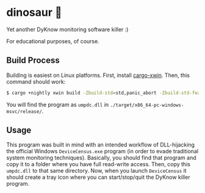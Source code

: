 # dinosaur 🦖
Yet another DyKnow monitoring software killer :)

For educational purposes, of course.

## Build Process
Building is easiest on Linux platforms. First, install [cargo-xwin](https://github.com/rust-cross/cargo-xwin.git). Then, this command should work:
```sh
$ cargo +nightly xwin build -Zbuild-std=std,panic_abort -Zbuild-std-features=panic_immediate_abort --target=x86_64-pc-windows-msvc --release
```

You will find the program as `umpdc.dll` in `./target/x86_64-pc-windows-msvc/release/`.

## Usage
This program was built in mind with an intended workflow of DLL-hijacking the official Windows `DeviceCensus.exe` program (in order to evade traditional system monitoring techniques). Basically, you should find that program and copy it to a folder where you have full read-write access. Then, copy this `umpdc.dll` to that same directory. Now, when you launch `DeviceCensus` it should create a tray icon where you can start/stop/quit the DyKnow killer program.
